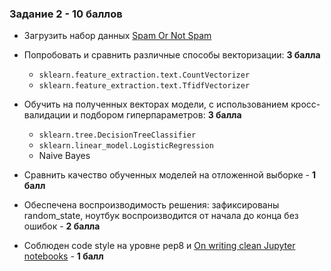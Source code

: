 ### Задание 2 - 10 баллов

- Загрузить набор данных [Spam Or Not Spam](https://www.kaggle.com/datasets/ozlerhakan/spam-or-not-spam-dataset)
- Попробовать и сравнить различные способы векторизации: **3 балла**
  - `sklearn.feature_extraction.text.CountVectorizer`
  - `sklearn.feature_extraction.text.TfidfVectorizer`
- Обучить на полученных векторах модели, с использованием кросс-валидации и подбором гиперпараметров: **3 балла**
  - `sklearn.tree.DecisionTreeClassifier`
  - `sklearn.linear_model.LogisticRegression`
  - Naive Bayes
- Сравнить качество обученных моделей на отложенной выборке - **1 балл**

- Обеспечена воспроизводимость решения: зафиксированы random_state, ноутбук воспроизводится от начала до конца без ошибок - **2 балла**

- Соблюден code style на уровне pep8 и [On writing clean Jupyter notebooks](https://ploomber.io/blog/clean-nbs/)  - **1 балл**
